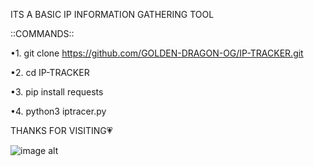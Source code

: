 ITS A BASIC IP INFORMATION GATHERING TOOL

::COMMANDS::

•1. git clone https://github.com/GOLDEN-DRAGON-OG/IP-TRACKER.git

•2. cd IP-TRACKER

•3. pip install requests

•4. python3 iptracer.py

THANKS FOR VISITING💗



![image alt](https://i.imgur.com/YVyNEkY.jpeg)
